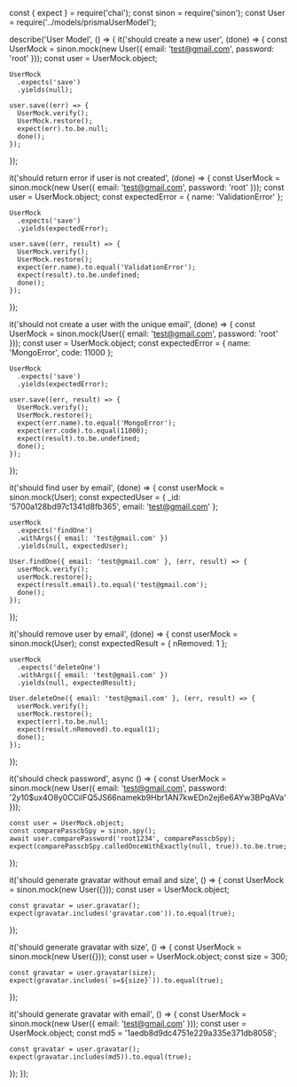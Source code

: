 const { expect } = require('chai');
const sinon = require('sinon');
const User = require('../models/prismaUserModel');

describe('User Model', () => {
  it('should create a new user', (done) => {
    const UserMock = sinon.mock(new User({ email: 'test@gmail.com', password: 'root' }));
    const user = UserMock.object;

    UserMock
      .expects('save')
      .yields(null);

    user.save((err) => {
      UserMock.verify();
      UserMock.restore();
      expect(err).to.be.null;
      done();
    });
  });

  it('should return error if user is not created', (done) => {
    const UserMock = sinon.mock(new User({ email: 'test@gmail.com', password: 'root' }));
    const user = UserMock.object;
    const expectedError = {
      name: 'ValidationError'
    };

    UserMock
      .expects('save')
      .yields(expectedError);

    user.save((err, result) => {
      UserMock.verify();
      UserMock.restore();
      expect(err.name).to.equal('ValidationError');
      expect(result).to.be.undefined;
      done();
    });
  });

  it('should not create a user with the unique email', (done) => {
    const UserMock = sinon.mock(User({ email: 'test@gmail.com', password: 'root' }));
    const user = UserMock.object;
    const expectedError = {
      name: 'MongoError',
      code: 11000
    };

    UserMock
      .expects('save')
      .yields(expectedError);

    user.save((err, result) => {
      UserMock.verify();
      UserMock.restore();
      expect(err.name).to.equal('MongoError');
      expect(err.code).to.equal(11000);
      expect(result).to.be.undefined;
      done();
    });
  });

  it('should find user by email', (done) => {
    const userMock = sinon.mock(User);
    const expectedUser = {
      _id: '5700a128bd97c1341d8fb365',
      email: 'test@gmail.com'
    };

    userMock
      .expects('findOne')
      .withArgs({ email: 'test@gmail.com' })
      .yields(null, expectedUser);

    User.findOne({ email: 'test@gmail.com' }, (err, result) => {
      userMock.verify();
      userMock.restore();
      expect(result.email).to.equal('test@gmail.com');
      done();
    });
  });

  it('should remove user by email', (done) => {
    const userMock = sinon.mock(User);
    const expectedResult = {
      nRemoved: 1
    };

    userMock
      .expects('deleteOne')
      .withArgs({ email: 'test@gmail.com' })
      .yields(null, expectedResult);

    User.deleteOne({ email: 'test@gmail.com' }, (err, result) => {
      userMock.verify();
      userMock.restore();
      expect(err).to.be.null;
      expect(result.nRemoved).to.equal(1);
      done();
    });
  });

  it('should check password', async () => {
    const UserMock = sinon.mock(new User({
      email: 'test@gmail.com',
      password: '$2y$10$ux4O8y0CCilFQ5JS66namekb9Hbr1AN7kwEDn2ej6e6AYw3BPqAVa'
    }));

    const user = UserMock.object;
    const comparePasscbSpy = sinon.spy();
    await user.comparePassword('root1234', comparePasscbSpy);
    expect(comparePasscbSpy.calledOnceWithExactly(null, true)).to.be.true;
  });

  it('should generate gravatar without email and size', () => {
    const UserMock = sinon.mock(new User({}));
    const user = UserMock.object;

    const gravatar = user.gravatar();
    expect(gravatar.includes('gravatar.com')).to.equal(true);
  });

  it('should generate gravatar with size', () => {
    const UserMock = sinon.mock(new User({}));
    const user = UserMock.object;
    const size = 300;

    const gravatar = user.gravatar(size);
    expect(gravatar.includes(`s=${size}`)).to.equal(true);
  });

  it('should generate gravatar with email', () => {
    const UserMock = sinon.mock(new User({ email: 'test@gmail.com' }));
    const user = UserMock.object;
    const md5 = '1aedb8d9dc4751e229a335e371db8058';

    const gravatar = user.gravatar();
    expect(gravatar.includes(md5)).to.equal(true);
  });
});
